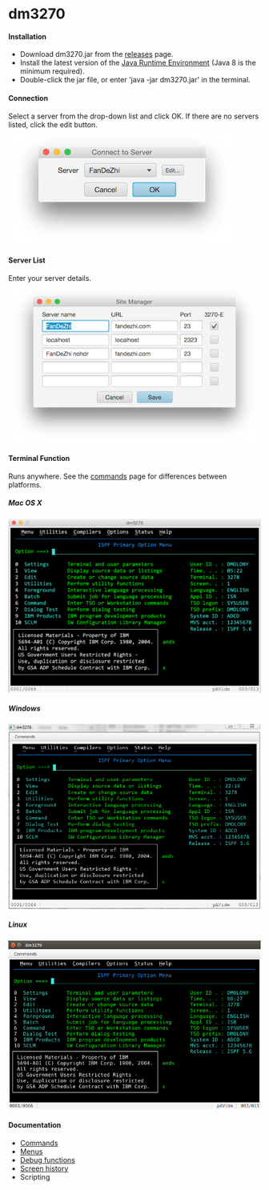 # dm3270
#### Installation
* Download dm3270.jar from the [releases](https://github.com/dmolony/dm3270/releases) page.
* Install the latest version of the [Java Runtime Environment](http://www.oracle.com/technetwork/java/javase/downloads/index.html) (Java 8 is the minimum required).
* Double-click the jar file, or enter 'java -jar dm3270.jar' in the terminal.

#### Connection
Select a server from the drop-down list and click OK. If there are no servers listed, click the edit button.  
![Default Connection](resources/connect1.png?raw=true "default connection")
#### Server List
Enter your server details.  
![Sites](resources/sitelist.png?raw=true "site list")
#### Terminal Function
Runs anywhere. See the [commands](resources/commands.md) page for differences between platforms.
##### Mac OS X
![Terminal screen](resources/osxterminal.png?raw=true "OSX")
##### Windows
![Terminal screen](resources/winterminal.png?raw=true "Windows")
##### Linux
![Terminal screen](resources/linuxterminal.png?raw=true "Ubuntu")
#### Documentation
* [Commands](resources/commands.md)
* [Menus](resources/menus.md)
* [Debug functions](resources/functions.md)
* [Screen history](resources/history.md)
* Scripting
